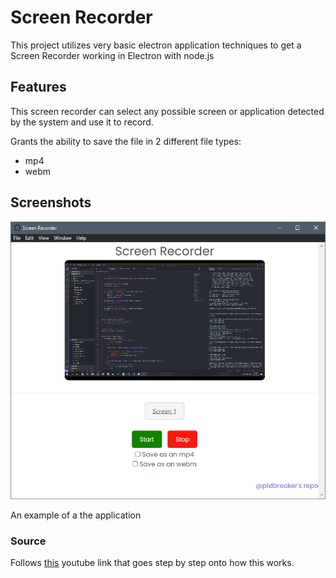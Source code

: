 # Screen Recorder
This project utilizes very basic electron application techniques to get a Screen Recorder working in Electron with node.js

## Features
This screen recorder can select any possible screen or application detected by the system and use it to record.

Grants the ability to save the file in 2 different file types:
- mp4
- webm

## Screenshots
![Screenshot](src/Screenshot.png)

An example of a the application

### Source
Follows [this](https://youtu.be/3yqDxhR2XxE?list=PLJeE3c06PNfwS1i3xpK_8QWd5QZ4BqMCt) youtube link that goes step by step onto how this works.
